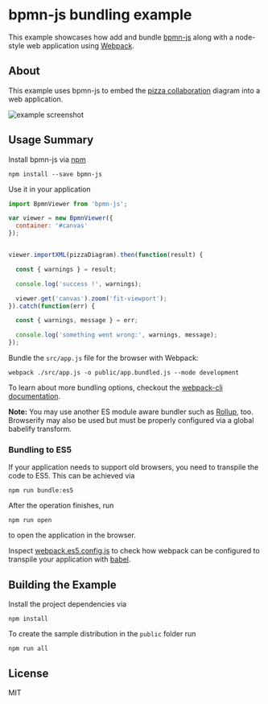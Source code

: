 
# bpmn-js bundling example

This example showcases how add and bundle [bpmn-js](https://github.com/bpmn-io/bpmn-js)
along with a node-style web application using [Webpack](https://webpack.js.org).


## About

This example uses bpmn-js to embed the [pizza collaboration](http://demo.bpmn.io/s/pizza-collaboration) diagram into a web application.

![example screenshot](./resources/screenshot.png "Screenshot of the example application")


## Usage Summary

Install bpmn-js via [npm](http://npmjs.org)

```
npm install --save bpmn-js
```

Use it in your application

```javascript
import BpmnViewer from 'bpmn-js';

var viewer = new BpmnViewer({
  container: '#canvas'
});


viewer.importXML(pizzaDiagram).then(function(result) {

  const { warnings } = result;

  console.log('success !', warnings);

  viewer.get('canvas').zoom('fit-viewport');
}).catch(function(err) {

  const { warnings, message } = err;

  console.log('something went wrong:', warnings, message);
});
```

Bundle the `src/app.js` file for the browser with Webpack:

```
webpack ./src/app.js -o public/app.bundled.js --mode development
```

To learn about more bundling options, checkout the [webpack-cli documentation](https://webpack.js.org/api/cli/).

__Note:__ You may use another ES module aware bundler such as [Rollup](https://rollupjs.org), too.
Browserify may also be used but must be properly configured via a global babelify transform.

### Bundling to ES5

If your application needs to support old browsers, you need to transpile the code to ES5.
This can be achieved via

```
npm run bundle:es5
```

After the operation finishes, run

```
npm run open
```

to open the application in the browser.

Inspect [webpack.es5.config.js](webpack.es5.config.js) to check how webpack can be configured to transpile your application with [babel](https://babeljs.io/).

## Building the Example

Install the project dependencies via

```
npm install
```

To create the sample distribution in the `public` folder run

```
npm run all
```


## License

MIT
